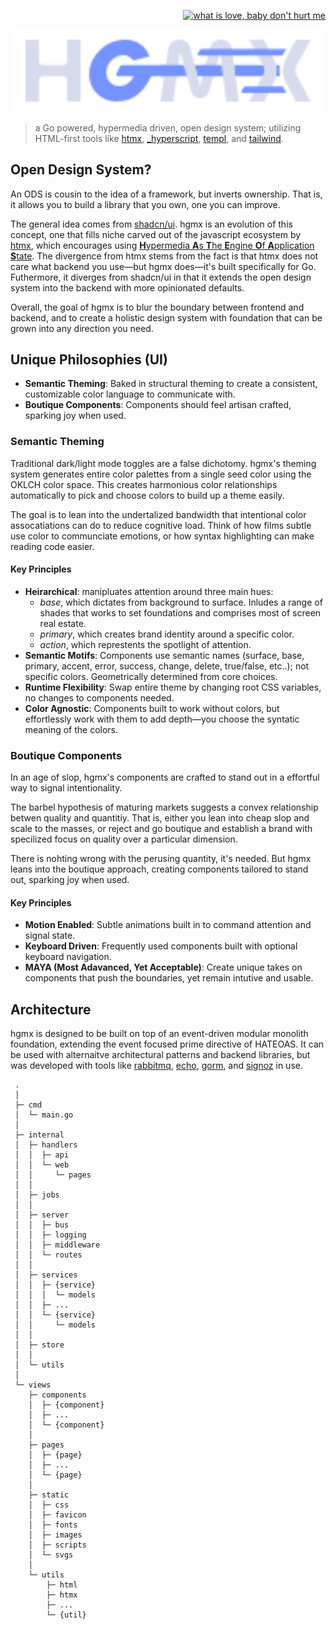 <p align="right">
    <a href="https://github.com/nosvagor/hgmx-builder/stargazers">
        <img
            src="https://img.shields.io/github/stars/nosvagor/hgmx-builder?color=ecc45d&logo=apachespark&labelColor=222536&logoColor=ecc45d&style=for-the-badge"
            title="what is love, baby don't hurt me"
        >
    </a>
</p>

<p align="center">
<a href="https://hgmx.dev">
<kbd>
 <img 
   src="https://github.com/nosvagor/hgmx-builder/blob/master/views/static/svgs/htmx-full.svg?raw=true"
   title="hgmx.dev"
   alt="hgmx logo" width="500"
  /> 
</kbd>
</a>

> a Go powered, hypermedia driven, open design system;
> utilizing HTML-first tools like [htmx](https://htmx.org), [\_hyperscript](https://hyperscript.org), [templ](https://templ.guide), and [tailwind](https://tailwindcss.com).

## Open Design System?

An ODS is cousin to the idea of a framework, but inverts ownership. That is, it allows you to build a library that you own, one you can improve.

The general idea comes from [shadcn/ui](https://ui.shadcn.com/docs). hgmx is an evolution of this concept, one that fills niche carved out of the javascript ecosystem by [htmx](https://htmx.org/docs), which encourages using [**H**ypermedia **A**s **T**he **E**ngine **O**f **A**pplication **S**tate](https://htmx.org/essays/hypermedia-friendly-scripting/#prime_directive). The divergence from htmx stems from the fact is that htmx does not care what backend you use&mdash;but hgmx does&mdash;it's built specifically for Go. Futhermore, it diverges from shadcn/ui in that it extends the open design system into the backend with more opinionated defaults.

Overall, the goal of hgmx is to blur the boundary between frontend and backend, and to create a holistic design system with foundation that can be grown into any direction you need.

## Unique Philosophies (UI)

- **Semantic Theming**: Baked in structural theming to create a consistent, customizable color language to communicate with.
- **Boutique Components**: Components should feel artisan crafted, sparking joy when used.

### Semantic Theming

Traditional dark/light mode toggles are a false dichotomy. hgmx's theming system generates entire color palettes from a single seed color using the OKLCH color space. This creates harmonious color relationships automatically to pick and choose colors to build up a theme easily.

The goal is to lean into the undertalized bandwidth that intentional color assocatiations can do to reduce cognitive load. Think of how films subtle use color to communciate emotions, or how syntax highlighting can make reading code easier.

#### Key Principles

- **Heirarchical**: manipluates attention around three main hues:
  - _base_, which dictates from background to surface. Inludes a range of shades that works to set foundations and comprises most of screen real estate.
  - _primary_, which creates brand identity around a specific color.
  - _action_, which represtents the spotlight of attention.
- **Semantic Motifs**: Components use semantic names (surface, base, primary, accent, error, success, change, delete, true/false, etc..); not specific colors. Geometrically determined from core choices.
- **Runtime Flexibility**: Swap entire theme by changing root CSS variables, no changes to components needed.
- **Color Agnostic**: Components built to work without colors, but effortlessly work with them to add depth&mdash;you choose the syntatic meaning of the colors.

### Boutique Components

In an age of slop, hgmx's components are crafted to stand out in a effortful way to signal intentionality.

The barbel hypothesis of maturing markets suggests a convex relationship betwen quality and quantitiy. That is, either you lean into cheap slop and scale to the masses, or reject and go boutique and establish a brand with specilized focus on quality over a particular dimension.

There is nohting wrong with the perusing quantity, it's needed. But hgmx leans into the boutique approach, creating components tailored to stand out, sparking joy when used.

#### Key Principles

- **Motion Enabled**: Subtle animations built in to command attention and signal state.
- **Keyboard Driven**: Frequently used components built with optional keyboard navigation.
- **MAYA (Most Adavanced, Yet Acceptable)**: Create unique takes on components that push the boundaries, yet remain intutive and usable.

## Architecture

hgmx is designed to be built on top of an event-driven modular monolith foundation, extending the event focused prime directive of HATEOAS. It can be used with alternaitve architectural patterns and backend libraries, but was developed with tools like [rabbitmq](https://www.rabbitmq.com), [echo](https://echo.labstack.com), [gorm](https://gorm.io), and [signoz](https://signoz.io) in use.

```
 .
 │
 ├─ cmd
 │  └─ main.go
 │
 ├─ internal
 │  ├─ handlers
 │  │  ├─ api
 │  │  └─ web
 │  │     └─ pages
 │  │
 │  ├─ jobs
 │  │
 │  ├─ server
 │  │  ├─ bus
 │  │  ├─ logging
 │  │  ├─ middleware
 │  │  └─ routes
 │  │
 │  ├─ services
 │  │  ├─ {service}
 │  │  │  └─ models
 │  │  ├─ ...
 │  │  └─ {service}
 │  │     └─ models
 │  │
 │  ├─ store
 │  │
 │  └─ utils
 │
 └─ views
    ├─ components
    │  ├─ {component}
    │  ├─ ...
    │  └─ {component}
    │
    ├─ pages
    │  ├─ {page}
    │  ├─ ...
    │  └─ {page}
    │
    ├─ static
    │  ├─ css
    │  ├─ favicon
    │  ├─ fonts
    │  ├─ images
    │  ├─ scripts
    │  └─ svgs
    │
    └─ utils
        ├─ html
        ├─ htmx
        ├─ ...
        └─ {util}
```
